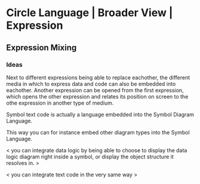 Circle Language | Broader View | Expression
===========================================

Expression Mixing
-----------------

### Ideas

Next to different expressions being able to replace eachother,
the different media in which to express data and code can also
be embedded into eachother.
Another expression can be opened from the first expression,
which opens the other expression and relates its position on screen
to the othe expression in another type of medium.

Symbol text code is actually a language embedded into the Symbol Diagram Language. 

This way you can for instance embed other diagram types into the Symbol Language. 

< you can integrate data logic by being able to choose to display the data logic diagram right inside a symbol, or display the object structure it resolves in. >

< you can integrate text code in the very same way >
